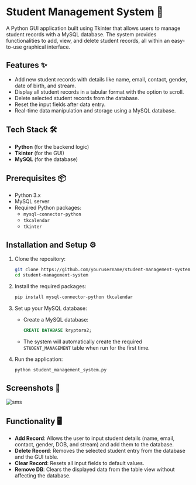 # Student Management System 🏫

A Python GUI application built using Tkinter that allows users to manage student records with a MySQL database. The system provides functionalities to add, view, and delete student records, all within an easy-to-use graphical interface.

## Features ✨
- Add new student records with details like name, email, contact, gender, date of birth, and stream.
- Display all student records in a tabular format with the option to scroll.
- Delete selected student records from the database.
- Reset the input fields after data entry.
- Real-time data manipulation and storage using a MySQL database.

## Tech Stack 🛠️
- **Python** (for the backend logic)
- **Tkinter** (for the GUI)
- **MySQL** (for the database)

## Prerequisites 📦
- Python 3.x
- MySQL server
- Required Python packages:
  - `mysql-connector-python`
  - `tkcalendar`
  - `tkinter`

## Installation and Setup ⚙️

1. Clone the repository:
   ```bash
   git clone https://github.com/yourusername/student-management-system.git
   cd student-management-system
   ```

2. Install the required packages:
   ```bash
   pip install mysql-connector-python tkcalendar
   ```

3. Set up your MySQL database:
   - Create a MySQL database:
     ```sql
     CREATE DATABASE kryptora2;
     ```
   - The system will automatically create the required `STUDENT_MANAGEMENT` table when run for the first time.

4. Run the application:
   ```bash
   python student_management_system.py
   ```

## Screenshots 📸
![sms](https://github.com/user-attachments/assets/248151a5-a16e-43f4-8c3c-44f4a7d7d39a)


## Functionality 🖥️
- **Add Record**: Allows the user to input student details (name, email, contact, gender, DOB, and stream) and add them to the database.
- **Delete Record**: Removes the selected student entry from the database and the GUI table.
- **Clear Record**: Resets all input fields to default values.
- **Remove DB**: Clears the displayed data from the table view without affecting the database.

